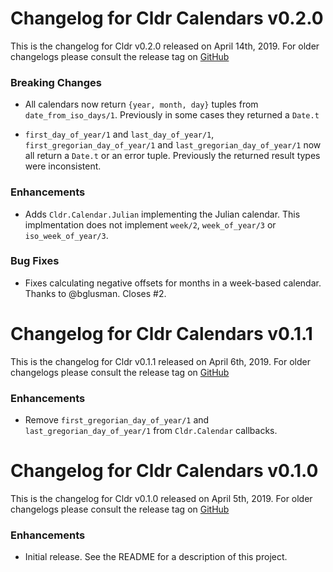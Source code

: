 # Changelog for Cldr Calendars v0.2.0

This is the changelog for Cldr v0.2.0 released on April 14th, 2019.  For older changelogs please consult the release tag on [GitHub](https://github.com/kipcole9/cldr_calendars/tags)

### Breaking Changes

* All calendars now return `{year, month, day}` tuples from `date_from_iso_days/1`. Previously in some cases they returned a `Date.t`

* `first_day_of_year/1` and `last_day_of_year/1`, `first_gregorian_day_of_year/1` and `last_gregorian_day_of_year/1` now all return a `Date.t` or an error tuple.  Previously the returned result types were inconsistent.

### Enhancements

* Adds `Cldr.Calendar.Julian` implementing the Julian calendar. This implmentation does not implement `week/2`, `week_of_year/3` or `iso_week_of_year/3`.

### Bug Fixes

* Fixes calculating negative offsets for months in a week-based calendar.  Thanks to @bglusman. Closes #2.

# Changelog for Cldr Calendars v0.1.1

This is the changelog for Cldr v0.1.1 released on April 6th, 2019.  For older changelogs please consult the release tag on [GitHub](https://github.com/kipcole9/cldr_calendars/tags)

### Enhancements

* Remove `first_gregorian_day_of_year/1` and `last_gregorian_day_of_year/1` from `Cldr.Calendar` callbacks.

# Changelog for Cldr Calendars v0.1.0

This is the changelog for Cldr v0.1.0 released on April 5th, 2019.  For older changelogs please consult the release tag on [GitHub](https://github.com/kipcole9/cldr_calendars/tags)

### Enhancements

* Initial release.  See the README for a description of this project.